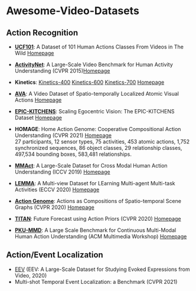 # Awesome-Video-Datasets

## Action Recognition

* **[UCF101](https://www.crcv.ucf.edu/papers/UCF101_CRCV-TR-12-01.pdf)**: A Dataset of 101 Human Actions Classes From Videos in The Wild [Homepage](https://www.crcv.ucf.edu/data/UCF101.php)
* **[ActivityNet](https://www.cv-foundation.org/openaccess/content_cvpr_2015/papers/Heilbron_ActivityNet_A_Large-Scale_2015_CVPR_paper.pdf)**: A Large-Scale Video Benchmark for Human Activity Understanding (CVPR 2015)[Homepage](http://activity-net.org/index.html)
* **Kinetics**: [Kinetics-400](https://arxiv.org/abs/1705.06950) [Kinetics-600](https://arxiv.org/abs/1808.01340) [Kinetics-700](https://arxiv.org/abs/1907.06987) [Homepage](https://deepmind.com/research/open-source/kinetics)
* **[AVA](https://arxiv.org/abs/1705.08421)**: A Video Dataset of Spatio-temporally Localized Atomic Visual Actions [Homepage](http://research.google.com/ava/)
* **[EPIC-KITCHENS](https://openaccess.thecvf.com/content_ECCV_2018/papers/Dima_Damen_Scaling_Egocentric_Vision_ECCV_2018_paper.pdf)**: Scaling Egocentric Vision: The EPIC-KITCHENS Dataset [Homepage](https://epic-kitchens.github.io/2021)
* **HOMAGE**: Home Action Genome: Cooperative Compositional Action Understanding (CVPR 2021) [Homepage](https://homeactiongenome.org/)</br> 
27 participants, 12 sensor types, 75 activities, 453 atomic actions, 1,752 synchronized sequences, 86 object classes, 29 relationship classes, 497,534 bounding boxes, 583,481 relationships. 

* **[MMAct](https://openaccess.thecvf.com/content_ICCV_2019/papers/Kong_MMAct_A_Large-Scale_Dataset_for_Cross_Modal_Human_Action_Understanding_ICCV_2019_paper.pdf)**: A Large-Scale Dataset for Cross Modal Human Action Understanding (ICCV 2019) [Homepage](https://mmact19.github.io/2019/)
* **[LEMMA](https://arxiv.org/pdf/2007.15781.pdf)**: A Multi-view Dataset for LEarning Multi-agent Multi-task Activities (ECCV 2020) [Homepage](https://sites.google.com/view/lemma-activity)
* **[Action Genome](https://arxiv.org/pdf/1912.06992.pdf)**: Actions as Compositions of Spatio-temporal Scene Graphs (CVPR 2020) [Homepage](https://www.actiongenome.org/)
* **[TITAN](https://openaccess.thecvf.com/content_CVPR_2020/papers/Malla_TITAN_Future_Forecast_Using_Action_Priors_CVPR_2020_paper.pdf)**: Future Forecast using Action Priors (CVPR 2020) [Homepage](https://usa.honda-ri.com/titan)
* **[PKU-MMD](https://arxiv.org/abs/1703.07475)**: A Large Scale Benchmark for Continuous Multi-Modal Human Action Understanding (ACM Multimedia Workshop) [Homepage](https://github.com/ECHO960/PKU-MMD#pku-mmd-a-large-scale-benchmark-for-continuous-multi-modal-human-action-understanding)



## Action/Event Localization
* [EEV](https://github.com/google-research-datasets/eev) (EEV: A Large-Scale Dataset for Studying Evoked Expressions from Video, 2020)
* Multi-shot Temporal Event Localization: a Benchmark (CVPR 2021)
